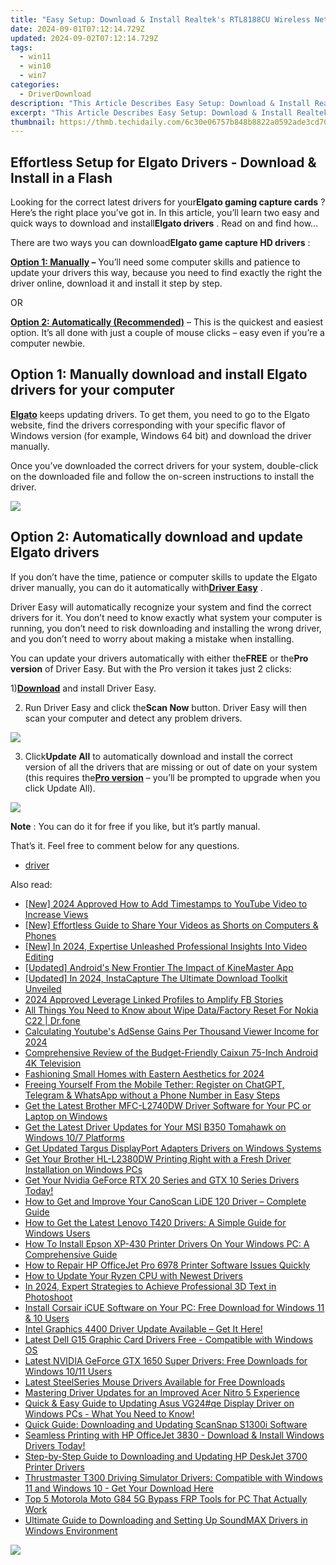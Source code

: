 ```yaml
---
title: "Easy Setup: Download & Install Realtek's RTL8188CU Wireless Network Adapter Drivers on Windows 7/10"
date: 2024-09-01T07:12:14.729Z
updated: 2024-09-02T07:12:14.729Z
tags:
  - win11
  - win10
  - win7
categories:
  - DriverDownload
description: "This Article Describes Easy Setup: Download & Install Realtek's RTL8188CU Wireless Network Adapter Drivers on Windows 7/10"
excerpt: "This Article Describes Easy Setup: Download & Install Realtek's RTL8188CU Wireless Network Adapter Drivers on Windows 7/10"
thumbnail: https://thmb.techidaily.com/6c30e06757b848b8822a0592ade3cd707135548fc958e44df6b196388e83adbe.jpg
---
```


## Effortless Setup for Elgato Drivers - Download & Install in a Flash

Looking for the correct latest drivers for your**Elgato gaming capture cards** ? Here’s the right place you’ve got in. In this article, you’ll learn two easy and quick ways to download and install**Elgato drivers** . Read on and find how…

 There are two ways you can download**Elgato game capture HD drivers** :

**[Option 1: Manually](https://tools.techidaily.com/drivereasy/download/) –** You’ll need some computer skills and patience to update your drivers this way, because you need to find exactly the right the driver online, download it and install it step by step.

OR

**[Option 2: Automatically (Recommended)](https://www.drivereasy.com/knowledge/elgato-drivers-download-easily-quickly/#o2)**  – This is the quickest and easiest option. It’s all done with just a couple of mouse clicks – easy even if you’re a computer newbie.

## Option 1: Manually download and install Elgato drivers for your computer

[**Elgato**](https://www.elgato.com/en)  keeps updating drivers. To get them, you need to go to the Elgato website, find the drivers corresponding with your specific flavor of Windows version (for example, Windows 64 bit) and download the driver manually.

 Once you’ve downloaded the correct drivers for your system, double-click on the downloaded file and follow the on-screen instructions to install the driver.

![](https://images.drivereasy.com/wp-content/uploads/2019/01/image-105.png)

## Option 2: Automatically download and update Elgato drivers

 If you don’t have the time, patience or computer skills to update the Elgato driver manually, you can do it automatically with[**Driver Easy**](https://tools.techidaily.com/drivereasy/download/) .

 Driver Easy will automatically recognize your system and find the correct drivers for it. You don’t need to know exactly what system your computer is running, you don’t need to risk downloading and installing the wrong driver, and you don’t need to worry about making a mistake when installing.

 You can update your drivers automatically with either the**FREE** or the**Pro version** of Driver Easy. But with the Pro version it takes just 2 clicks:

 1)[**Download**](https://tools.techidaily.com/drivereasy/download/) and install Driver Easy.

 2) Run Driver Easy and click the**Scan Now** button. Driver Easy will then scan your computer and detect any problem drivers.

![](https://images.drivereasy.com/wp-content/uploads/2019/01/image-106.png)

 3) Click**Update All** to automatically download and install the correct version of all the drivers that are missing or out of date on your system (this requires the[**Pro version**](https://tools.techidaily.com/drivereasy/download/) – you’ll be prompted to upgrade when you click Update All).

![](https://images.drivereasy.com/wp-content/uploads/2019/01/image-107.png)

**Note** : You can do it for free if you like, but it’s partly manual.

That’s it. Feel free to comment below for any questions.

* [driver](https://tools.techidaily.com/drivereasy/download/)

<ins class="adsbygoogle"
     style="display:block"
     data-ad-format="autorelaxed"
     data-ad-client="ca-pub-7571918770474297"
     data-ad-slot="1223367746"></ins>



<ins class="adsbygoogle"
     style="display:block"
     data-ad-client="ca-pub-7571918770474297"
     data-ad-slot="8358498916"
     data-ad-format="auto"
     data-full-width-responsive="true"></ins>

<span class="atpl-alsoreadstyle">Also read:</span>
<div><ul>
<li><a href="https://eaxpv-info.techidaily.com/new-2024-approved-how-to-add-timestamps-to-youtube-video-to-increase-views/"><u>[New] 2024 Approved  How to Add Timestamps to YouTube Video to Increase Views</u></a></li>
<li><a href="https://youtube-sure.techidaily.com/ffortless-guide-to-share-your-videos-as-shorts-on-computers-and-phones/"><u>[New] Effortless Guide to Share Your Videos as Shorts on Computers & Phones</u></a></li>
<li><a href="https://facebook-video-share.techidaily.com/new-in-2024-expertise-unleashed-professional-insights-into-video-editing/"><u>[New] In 2024, Expertise Unleashed  Professional Insights Into Video Editing</u></a></li>
<li><a href="https://extra-resources.techidaily.com/updated-androids-new-frontier-the-impact-of-kinemaster-app/"><u>[Updated] Android's New Frontier  The Impact of KineMaster App</u></a></li>
<li><a href="https://instagram-videos.techidaily.com/updated-in-2024-instacapture-the-ultimate-download-toolkit-unveiled/"><u>[Updated] In 2024, InstaCapture  The Ultimate Download Toolkit Unveiled</u></a></li>
<li><a href="https://facebook-clips.techidaily.com/2024-approved-leverage-linked-profiles-to-amplify-fb-stories/"><u>2024 Approved  Leverage Linked Profiles to Amplify FB Stories</u></a></li>
<li><a href="https://phone-solutions.techidaily.com/all-things-you-need-to-know-about-wipe-datafactory-reset-for-nokia-c22-drfone-by-drfone-reset-android-reset-android/"><u>All Things You Need to Know about Wipe Data/Factory Reset For Nokia C22 | Dr.fone</u></a></li>
<li><a href="https://youtube-clips.techidaily.com/calculating-youtubes-adsense-gains-per-thousand-viewer-income-for-2024/"><u>Calculating Youtube's AdSense Gains  Per Thousand Viewer Income for 2024</u></a></li>
<li><a href="https://buynow-info.techidaily.com/comprehensive-review-of-the-budget-friendly-caixun-75-inch-android-4k-television/"><u>Comprehensive Review of the Budget-Friendly Caixun 75-Inch Android 4K Television</u></a></li>
<li><a href="https://remote-screen-capture.techidaily.com/fashioning-small-homes-with-eastern-aesthetics-for-2024/"><u>Fashioning Small Homes with Eastern Aesthetics for 2024</u></a></li>
<li><a href="https://tech-hub.techidaily.com/freeing-yourself-from-the-mobile-tether-register-on-chatgpt-telegram-and-whatsapp-without-a-phone-number-in-easy-steps/"><u>Freeing Yourself From the Mobile Tether: Register on ChatGPT, Telegram & WhatsApp without a Phone Number in Easy Steps</u></a></li>
<li><a href="https://win-amazing.techidaily.com/get-the-latest-brother-mfc-l2740dw-driver-software-for-your-pc-or-laptop-on-windows/"><u>Get the Latest Brother MFC-L2740DW Driver Software for Your PC or Laptop on Windows</u></a></li>
<li><a href="https://win-amazing.techidaily.com/get-the-latest-driver-updates-for-your-msi-b350-tomahawk-on-windows-107-platforms/"><u>Get the Latest Driver Updates for Your MSI B350 Tomahawk on Windows 10/7 Platforms</u></a></li>
<li><a href="https://win-amazing.techidaily.com/get-updated-targus-displayport-adapters-drivers-on-windows-systems/"><u>Get Updated Targus DisplayPort Adapters Drivers on Windows Systems</u></a></li>
<li><a href="https://win-amazing.techidaily.com/get-your-brother-hl-l2380dw-printing-right-with-a-fresh-driver-installation-on-windows-pcs/"><u>Get Your Brother HL-L2380DW Printing Right with a Fresh Driver Installation on Windows PCs</u></a></li>
<li><a href="https://win-amazing.techidaily.com/get-your-nvidia-geforce-rtx-20-series-and-gtx-10-series-drivers-today/"><u>Get Your Nvidia GeForce RTX 20 Series and GTX 10 Series Drivers Today!</u></a></li>
<li><a href="https://win-amazing.techidaily.com/how-to-get-and-improve-your-canoscan-lide-120-driver-complete-guide/"><u>How to Get and Improve Your CanoScan LiDE 120 Driver – Complete Guide</u></a></li>
<li><a href="https://win-amazing.techidaily.com/how-to-get-the-latest-lenovo-t420-drivers-a-simple-guide-for-windows-users/"><u>How to Get the Latest Lenovo T420 Drivers: A Simple Guide for Windows Users</u></a></li>
<li><a href="https://win-amazing.techidaily.com/how-to-install-epson-xp-430-printer-drivers-on-your-windows-pc-a-comprehensive-guide/"><u>How To Install Epson XP-430 Printer Drivers On Your Windows PC: A Comprehensive Guide</u></a></li>
<li><a href="https://win-amazing.techidaily.com/how-to-repair-hp-officejet-pro-6978-printer-software-issues-quickly/"><u>How to Repair HP OfficeJet Pro 6978 Printer Software Issues Quickly</u></a></li>
<li><a href="https://win-amazing.techidaily.com/how-to-update-your-ryzen-cpu-with-newest-drivers/"><u>How to Update Your Ryzen CPU with Newest Drivers</u></a></li>
<li><a href="https://some-knowledge.techidaily.com/in-2024-expert-strategies-to-achieve-professional-3d-text-in-photoshoot/"><u>In 2024, Expert Strategies to Achieve Professional 3D Text in Photoshoot</u></a></li>
<li><a href="https://win-amazing.techidaily.com/install-corsair-icue-software-on-your-pc-free-download-for-windows-11-and-10-users/"><u>Install Corsair iCUE Software on Your PC: Free Download for Windows 11 & 10 Users</u></a></li>
<li><a href="https://win-amazing.techidaily.com/1722973931828-intel-graphics-4400-driver-update-available-get-it-here/"><u>Intel Graphics 4400 Driver Update Available – Get It Here!</u></a></li>
<li><a href="https://win-amazing.techidaily.com/latest-dell-g15-graphic-card-drivers-free-compatible-with-windows-os/"><u>Latest Dell G15 Graphic Card Drivers Free - Compatible with Windows OS</u></a></li>
<li><a href="https://win-amazing.techidaily.com/latest-nvidia-geforce-gtx-1650-super-drivers-free-downloads-for-windows-1011-users/"><u>Latest NVIDIA GeForce GTX 1650 Super Drivers: Free Downloads for Windows 10/11 Users</u></a></li>
<li><a href="https://win-amazing.techidaily.com/latest-steelseries-mouse-drivers-available-for-free-downloads/"><u>Latest SteelSeries Mouse Drivers Available for Free Downloads</u></a></li>
<li><a href="https://win-amazing.techidaily.com/mastering-driver-updates-for-an-improved-acer-nitro-5-experience/"><u>Mastering Driver Updates for an Improved Acer Nitro 5 Experience</u></a></li>
<li><a href="https://win-amazing.techidaily.com/quick-and-easy-guide-to-updating-asus-vg24qe-display-driver-on-windows-pcs-what-you-need-to-know/"><u>Quick & Easy Guide to Updating Asus VG24#qe Display Driver on Windows PCs - What You Need to Know!</u></a></li>
<li><a href="https://win-amazing.techidaily.com/quick-guide-downloading-and-updating-scansnap-s1300i-software/"><u>Quick Guide: Downloading and Updating ScanSnap S1300i Software</u></a></li>
<li><a href="https://win-amazing.techidaily.com/1722974347968-seamless-printing-with-hp-officejet-3830-download-and-install-windows-drivers-today/"><u>Seamless Printing with HP OfficeJet 3830 - Download & Install Windows Drivers Today!</u></a></li>
<li><a href="https://win-amazing.techidaily.com/step-by-step-guide-to-downloading-and-updating-hp-deskjet-3700-printer-drivers/"><u>Step-by-Step Guide to Downloading and Updating HP DeskJet 3700 Printer Drivers</u></a></li>
<li><a href="https://win-amazing.techidaily.com/thrustmaster-t300-driving-simulator-drivers-compatible-with-windows-11-and-windows-10-get-your-download-here/"><u>Thrustmaster T300 Driving Simulator Drivers: Compatible with Windows 11 and Windows 10 - Get Your Download Here</u></a></li>
<li><a href="https://android-frp.techidaily.com/top-5-motorola-moto-g84-5g-bypass-frp-tools-for-pc-that-actually-work-by-drfone-android/"><u>Top 5 Motorola Moto G84 5G Bypass FRP Tools for PC That Actually Work</u></a></li>
<li><a href="https://win-amazing.techidaily.com/ultimate-guide-to-downloading-and-setting-up-soundmax-drivers-in-windows-environment/"><u>Ultimate Guide to Downloading and Setting Up SoundMAX Drivers in Windows Environment</u></a></li>
</ul></div>

<!-- affiliate ads begin -->
<a href="https://estore.winxdvd.com/order/checkout.php?PRODS=12653853&QTY=1&AFFILIATE=108875&CART=1"><img src="https://secure.avangate.com/images/merchant/bcb41ccdc4363c6848a1d760f26c28a0/products/14_videoproc-converter-ai-box.png" border="0"></a>
<!-- affiliate ads end -->